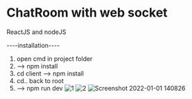 # ChatRoom with web socket
ReactJS and nodeJS

----installation----
1. open cmd in project folder
2. --> npm install
3. cd client --> npm install
4. cd.. back to root
5. --> npm run dev
![1](https://user-images.githubusercontent.com/42487768/147850159-a1faa5b8-5e13-47ce-970b-5f95f2da3901.jpg)
![2](https://user-images.githubusercontent.com/42487768/147850161-4d6ea98a-1941-4cba-86a4-439ec0a44c46.jpg)
![Screenshot 2022-01-01 140826](https://user-images.githubusercontent.com/42487768/147850203-7a85c204-e925-41a1-bb09-67e520df105f.jpg)
